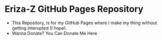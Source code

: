 # Eriza-Z GitHub Pages Repository
- This Repository, is for my GitHub Pages where I make my thing without getting interupted (I hope).
- Wanna Donate? You Can Donate Me Here

[Here]: https://erizazg.my.id/donate

